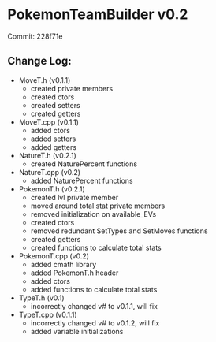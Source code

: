 # PokemonTeamBuilder v0.2
Commit: 228f71e

## Change Log:
- MoveT.h (v0.1.1)
    - created private members
    - created ctors
    - created setters
    - created getters
- MoveT.cpp (v0.1.1)
    - added ctors
    - added setters
    - added getters
- NatureT.h (v0.2.1)
    - created NaturePercent functions
- NatureT.cpp (v0.2)
    - added NaturePercent functions
- PokemonT.h (v0.2.1)
    - created lvl private member
    - moved around total stat private members
    - removed initialization on available_EVs
    - created ctors
    - removed redundant SetTypes and SetMoves functions
    - created getters
    - created functions to calculate total stats
- PokemonT.cpp (v0.2)
    - added cmath library
    - added PokemonT.h header
    - added ctors
    - added functions to calculate total stats
- TypeT.h (v0.1)
    - incorrectly changed v# to v0.1.1, will fix
- TypeT.cpp (v0.1.1)
    - incorrectly changed v# to v0.1.2, will fix
    - added variable initializations
